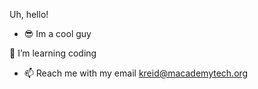  Uh, hello!
- 😎 Im a cool guy

🌱 I’m learning coding

- 📫 Reach me with my email kreid@macademytech.org 

<!---
Furgitherty/Furgitherty is a ✨ special ✨ repository because its `README.md` (this file) appears on your GitHub profile.
You can click the Preview link to take a look at your changes.
--->
